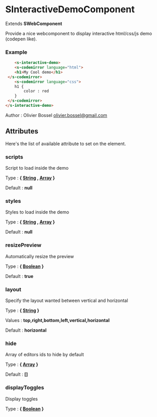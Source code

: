 # SInteractiveDemoComponent

Extends **SWebComponent**

Provide a nice webcomponent to display interactive html/css/js demo (codepen like).

### Example
```html
	<s-interactive-demo>
	<s-codemirror language="html">
 	<h1>My Cool demo</h1>
 </s-codemirror>
	<s-codemirror language="css">
 	h1 {
 		color : red
 	}
 </s-codemirror>
</s-interactive-demo>
```
Author : Olivier Bossel <olivier.bossel@gmail.com>




## Attributes

Here's the list of available attribute to set on the element.

### scripts

Script to load inside the demo

Type : **{ [String](https://developer.mozilla.org/fr/docs/Web/JavaScript/Reference/Objets_globaux/String) , [Array](https://developer.mozilla.org/fr/docs/Web/JavaScript/Reference/Objets_globaux/Array) }**

Default : **null**


### styles

Styles to load inside the demo

Type : **{ [String](https://developer.mozilla.org/fr/docs/Web/JavaScript/Reference/Objets_globaux/String) , [Array](https://developer.mozilla.org/fr/docs/Web/JavaScript/Reference/Objets_globaux/Array) }**

Default : **null**


### resizePreview

Automatically resize the preview

Type : **{ [Boolean](https://developer.mozilla.org/fr/docs/Web/JavaScript/Reference/Objets_globaux/Boolean) }**

Default : **true**


### layout

Specify the layout wanted between vertical and horizontal

Type : **{ [String](https://developer.mozilla.org/fr/docs/Web/JavaScript/Reference/Objets_globaux/String) }**

Values : **top,right,bottom,left,vertical,horizontal**

Default : **horizontal**


### hide

Array of editors ids to hide by default

Type : **{ [Array](https://developer.mozilla.org/fr/docs/Web/JavaScript/Reference/Objets_globaux/Array) }**

Default : **[]**


### displayToggles

Display toggles

Type : **{ [Boolean](https://developer.mozilla.org/fr/docs/Web/JavaScript/Reference/Objets_globaux/Boolean) }**